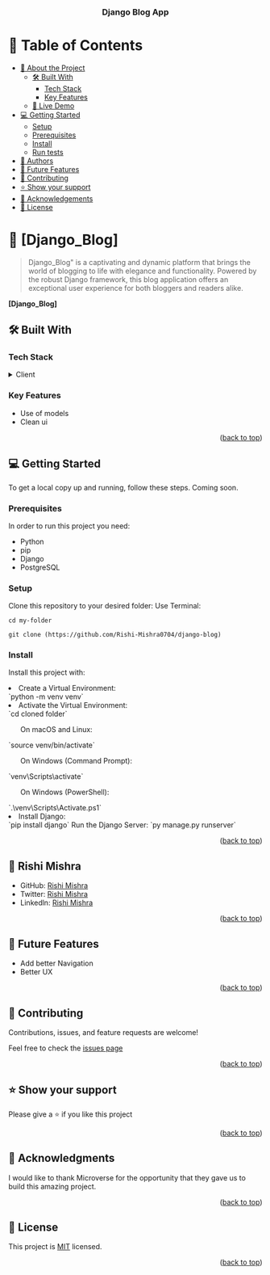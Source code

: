 <a name="readme-top"></a>

<div align="center">

  <h3><b>Django Blog App</b></h3>

</div>

<!-- TABLE OF CONTENTS -->

# 📗 Table of Contents

- [📖 About the Project](#about-project)
  - [🛠 Built With](#built-with)
    - [Tech Stack](#tech-stack)
    - [Key Features](#key-features)
  - [🚀 Live Demo](#live-demo)
- [💻 Getting Started](#getting-started)
  - [Setup](#setup)
  - [Prerequisites](#prerequisites)
  - [Install](#install)
  - [Run tests](#run-tests)
- [👥 Authors](#authors)
- [🔭 Future Features](#future-features)
- [🤝 Contributing](#contributing)
- [⭐️ Show your support](#support)
- [🙏 Acknowledgements](#acknowledgements)
- [📝 License](#license)

# 📖 [Django_Blog] <a name="about-project"></a>

> Django_Blog" is a captivating and dynamic platform that brings the world of blogging to life with elegance and functionality. Powered by the robust Django framework, this blog application offers an exceptional user experience for both bloggers and readers alike.

**[Django_Blog]**

## 🛠 Built With <a name="built-with"></a>

### Tech Stack <a name="tech-stack"></a>

<details>
<summary>Client</summary>
<ul>
<li>N/A</li>
</ul>
<summary>Server</summary>
<ul>
<li>Django</li>
</ul>
<summary>Database</summary>
<ul>
<li>PostgreSQL</li>
</ul>
</details>

### Key Features <a name="key-features"></a>

<ul>
<li>Use of models</li>
<li>Clean ui</li>
</ul>

<p align="right">(<a href="#readme-top">back to top</a>)</p>

## 💻 Getting Started <a name="getting-started"></a>

To get a local copy up and running, follow these steps.
Coming soon.

### Prerequisites

In order to run this project you need:

 <ul>
<li>Python</li>
 <li>pip</li>
   <li>Django</li>
<li>PostgreSQL</li>
 </ul>

### Setup

Clone this repository to your desired folder:
Use Terminal:

`cd my-folder`

`git clone (https://github.com/Rishi-Mishra0704/django-blog)`

### Install

Install this project with:

<li>Create a Virtual Environment:</li>
`python -m venv venv`

<li>Activate the Virtual Environment:</li>
`cd cloned folder`
<ol>On macOS and Linux:</ol>
`source venv/bin/activate`
<ol>On Windows (Command Prompt):</ol>
`venv\Scripts\activate`
<ol>On Windows (PowerShell):</ol>
`.\venv\Scripts\Activate.ps1`
<li>Install Django:</li>
`pip install django`
Run the Django Server:
`py manage.py runserver`

<p align="right">(<a href="#readme-top">back to top</a>)</p>


## <a> 👤 Rishi Mishra </a>

- GitHub: [Rishi Mishra](https://github.com/Rishi-Mishra0704)
- Twitter: [Rishi Mishra](https://twitter.com/RishiMi31357764)
- Linkedln: [Rishi Mishra](https://www.linkedin.com/in/rrmishra/)

<p align="right">(<a href="#readme-top">back to top</a>)</p>

## 🔭 Future Features <a name="future-features"></a>

<ul>
  <li>Add better Navigation</li>
  <li>Better UX</li>
</ul>

<p align="right">(<a href="#readme-top">back to top</a>)</p>

## 🤝 Contributing <a name="contributing"></a>

Contributions, issues, and feature requests are welcome!

Feel free to check the [issues page](https://github.com/Rishi-Mishra0704/django-blog/issues)

<p align="right">(<a href="#readme-top">back to top</a>)</p>

## ⭐️ Show your support <a name="support"></a>

Please give a ⭐️ if you like this project

<p align="right">(<a href="#readme-top">back to top</a>)</p>

## 🙏 Acknowledgments <a name="acknowledgements"></a>

I would like to thank Microverse for the opportunity that they gave us to build this amazing project.

<p align="right">(<a href="#readme-top">back to top</a>)</p>

## 📝 License <a name="license"></a>

This project is [MIT](LICENSE.md) licensed.

<p align="right">(<a href="#readme-top">back to top</a>)</p>
